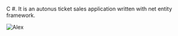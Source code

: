 ﻿C #. It is an autonus ticket sales application written with net entity framework.

![Alex]( https://ibb.co/g3xvsSm "1")



